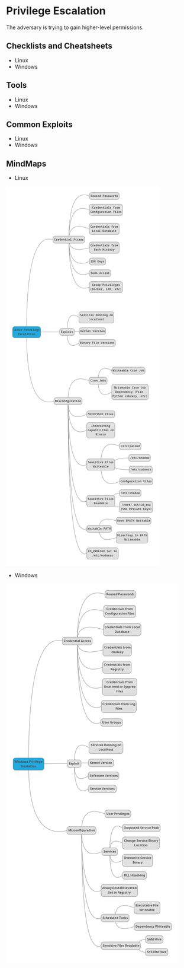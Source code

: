 # Privilege Escalation

The adversary is trying to gain higher-level permissions.

## Checklists and Cheatsheets
- Linux
- Windows

## Tools
- Linux
- Windows

## Common Exploits
- Linux
- Windows

## MindMaps
- Linux

![](images/LinuxPrivilegeEscalation.png)

- Windows

![](images/WindowsPrivilegeEscalation.png)
